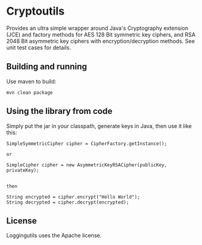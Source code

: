 Cryptoutils
============

Provides an ultra simple wrapper around Java's Cryptography extension (JCE) and factory methods for AES 128 Bit symmetric key ciphers, and RSA 2048 Bit asymmetric key ciphers with encryption/decryption methods. See unit test cases for details.

Building and running
--------------------

Use maven to build:

    mvn clean package

Using the library from code
---------------------------

Simply put the jar in your classpath, generate keys in Java, then use it like this:

    SimpleSymmetricCipher cipher = CipherFactory.getInstance();

    or

    SimpleCipher cipher = new AsymmetricKeyRSACipher(publicKey, privateKey);
    

    then 

    String encrypted = cipher.encrypt("Hello World");
    String decrypted = cipher.decrypt(encrypted);


License
-------

Loggingutils uses the Apache license. 